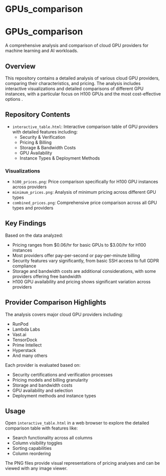 # GPUs_comparison
# GPUs_comparison

A comprehensive analysis and comparison of cloud GPU providers for machine learning and AI workloads.

## Overview
This repository contains a detailed analysis of various cloud GPU providers, comparing their characteristics, and pricing. The analysis includes interactive visualizations and detailed comparisons of different GPU instances, with a particular focus on H100 GPUs and the most cost-effective options .

## Repository Contents

- `interactive_table.html`: Interactive comparison table of GPU providers with detailed features including:
  - Security & Verification
  - Pricing & Billing
  - Storage & Bandwidth Costs
  - GPU Availability
  - Instance Types & Deployment Methods

### Visualizations
- `h100_prices.png`: Price comparison specifically for H100 GPU instances across providers
- `minimum_prices.png`: Analysis of minimum pricing across different GPU types
- `combined_prices.png`: Comprehensive price comparison across all GPU types and providers

## Key Findings

Based on the data analyzed:
- Pricing ranges from $0.06/hr for basic GPUs to $3.00/hr for H100 instances
- Most providers offer pay-per-second or pay-per-minute billing
- Security features vary significantly, from basic SSH access to full GDPR compliance
- Storage and bandwidth costs are additional considerations, with some providers offering free bandwidth
- H100 GPU availability and pricing shows significant variation across providers

## Provider Comparison Highlights

The analysis covers major cloud GPU providers including:
- RunPod
- Lambda Labs
- Vast.ai
- TensorDock
- Prime Intellect
- Hyperstack
- And many others

Each provider is evaluated based on:
- Security certifications and verification processes
- Pricing models and billing granularity
- Storage and bandwidth costs
- GPU availability and selection
- Deployment methods and instance types

## Usage

Open `interactive_table.html` in a web browser to explore the detailed comparison table with features like:
- Search functionality across all columns
- Column visibility toggles
- Sorting capabilities
- Column reordering

The PNG files provide visual representations of pricing analyses and can be viewed with any image viewer.